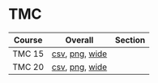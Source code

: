 # TMC

| Course | Overall | Section |
| ------ | ------- | ------- |
| TMC 15 | [csv](https://github.com/UCSD-Historical-Enrollment-Data/2025Winter/blob/main/overall/TMC%2015.csv), [png](https://raw.githubusercontent.com/UCSD-Historical-Enrollment-Data/2025Winter/main/plot_overall/TMC%2015.png), [wide](https://raw.githubusercontent.com/UCSD-Historical-Enrollment-Data/2025Winter/main/plot_overall_wide/TMC%2015.png) |  |
| TMC 20 | [csv](https://github.com/UCSD-Historical-Enrollment-Data/2025Winter/blob/main/overall/TMC%2020.csv), [png](https://raw.githubusercontent.com/UCSD-Historical-Enrollment-Data/2025Winter/main/plot_overall/TMC%2020.png), [wide](https://raw.githubusercontent.com/UCSD-Historical-Enrollment-Data/2025Winter/main/plot_overall_wide/TMC%2020.png) |  |
